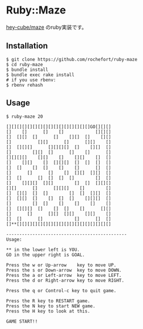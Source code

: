 # Ruby::Maze

[hey-cube/maze](https://github.com/hey-cube/maze) のruby実装です。  


## Installation

    $ git clone https://github.com/rochefort/ruby-maze
    $ cd ruby-maze
    $ bundle install
    $ bundle exec rake install
    # if you use rbenv:
    $ rbenv rehash

## Usage

    $ ruby-maze 20

```
[][][][][][][][][][][][][][][][]GO[][][]
[]    []      []    []            [][][]
[]  [][]  []      []    [][]  []    [][]
[]          [][]      []      [][]    []
[]  [][][]      [][][][]  []    [][]  []
[]        [][]  []      []    []      []
[][][][]    [][]    []    [][]    []  []
[]    [][]    []  [][][]  []  []  []  []
[]  []    []  []    []    []      []  []
[]      []      []    []  [][]  [][]  []
[]  []      []  []  []  []        []  []
[]    [][][]  [][]        []  []  [][][]
[][]      []      [][][]    []        []
[]  [][]  []  []        []  []  [][]  []
[]  [][]  []    []  []  []    [][][]  []
[]        []  []    []    []    []    []
[]  [][][]  []    []  []    []      [][]
[]      []      [][]  [][]    [][]    []
[]  []      []            []      []  []
[]**[][][][][][][][][][][][][][][][][][]

----------------------------------------------
Usage:

** in the lower left is YOU.
GO in the upper right is GOAL.

Press the w or Up-arrow    key to move UP.
Press the s or Down-arrow  key to move DOWN.
Press the a or Left-arrow  key to move LEFT.
Press the d or Right-arrow key to move RIGHT.

Press the q or Control-c key to quit game.

Press the R key to RESTART game.
Press the N key to start NEW game.
Press the H key to look at this.

GAME START!!
```
